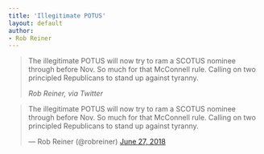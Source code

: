 ```yaml
---
title: 'Illegitimate POTUS'
layout: default
author:
- Rob Reiner
---
```


> The illegitimate POTUS will now try to ram a SCOTUS nominee through before Nov. So much for that McConnell rule. Calling on two principled Republicans to stand up against tyranny.
>
> <cite>Rob Reiner, via Twitter</cite>

<blockquote class="twitter-tweet"><p lang="en" dir="ltr">The illegitimate POTUS will now try to ram a SCOTUS nominee through before Nov. So much for that McConnell rule. Calling on two principled Republicans to stand up against tyranny.</p>&mdash; Rob Reiner (@robreiner) <a href="https://twitter.com/robreiner/status/1012046495485431808?ref_src=twsrc%5Etfw">June 27, 2018</a></blockquote> <script async src="https://platform.twitter.com/widgets.js" charset="utf-8"></script>
